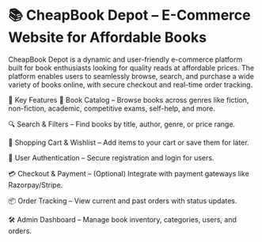 # 📚 CheapBook Depot – E-Commerce Website for Affordable Books

CheapBook Depot is a dynamic and user-friendly e-commerce platform built for book enthusiasts looking for quality reads at affordable prices. The platform enables users to seamlessly browse, search, and purchase a wide variety of books online, with secure checkout and real-time order tracking.

🚀 Key Features
📖 Book Catalog – Browse books across genres like fiction, non-fiction, academic, competitive exams, self-help, and more.

🔍 Search & Filters – Find books by title, author, genre, or price range.

🛒 Shopping Cart & Wishlist – Add items to your cart or save them for later.

🔐 User Authentication – Secure registration and login for users.

💳 Checkout & Payment – (Optional) Integrate with payment gateways like Razorpay/Stripe.

📦 Order Tracking – View current and past orders with status updates.

🛠️ Admin Dashboard – Manage book inventory, categories, users, and orders.
